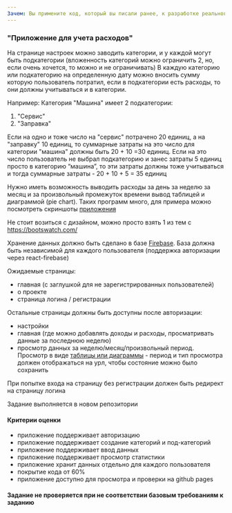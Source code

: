 ```yaml
---
Зачем: Вы примените код, который вы писали ранее, к разработке реального приложения (это еще один "проект"). При хорошем уровне выполнения, вы сможете им пользоваться сами, и предлагать знакомым. Такое приложение (при достаточном качестве) можно смело показывать на собеседовании.
---
```


### "Приложение для учета расходов"

На странице настроек можно заводить категории, и у каждой могут быть подкатегории (вложенность категорий можно ограничить 2, но, если очень хочется, то можно и не ограничивать)
В каждую категорию или подкатегорию на определенную дату можно вносить сумму которую пользователь потратил, если в подкатегории есть расходы, то они должны учитываться и в категории.

Например: Категория "Машина" имеет 2 подкатегории:

1. "Сервис"
1. "Заправка"

Если на одно и тоже число на "сервис" потрачено 20 единиц, а на "заправку" 10 единиц, то суммарные затраты на это число для категории "машина" должны быть 20 + 10 =30 единиц. Если на это число пользователь не выбрал подкатегорию и занес затраты 5 единиц просто в категорию “машина”, то эти затраты должны тоже учитываться и тогда суммарные затраты - 20 + 10 + 5 = 35 единиц

Нужно иметь возможность выводить расходы за день за неделю за месяц и за произвольный промежуток времени вывод таблицей и диаграммой (pie chart). Таких программ много, для примера можно посмотреть скриншоты [приложения](https://play.google.com/store/apps/details?id=com.mountform.wimm&hl=ru&gl=US)

Не стоит возиться с дизайном, можно просто взять 1 из тем с https://bootswatch.com/

Хранение данных должно быть сделано в базе [Firebase](https://firebaseopensource.com/projects/rakannimer/react-firebase/). База должна быть независимой для каждого пользователя (поддержка авторизации через react-firebase)

Ожидаемые страницы:

- главная (с заглушкой для не зарегистрированных пользователей)
- о проекте
- страница логина / регистрации

Остальные страницы должны быть доступны после авторизации:

- настройки
- главная (где можно добавлять доходы и расходы, просматривать данные за последнюю неделю)
- просмотр данных за неделю/месяц/произвольный период. Просмотр в виде [таблицы или диаграммы](https://react-google-charts.com/) - период и тип просмотра должен отображаться на урл, чтобы состояние можно было сохранить

При попытке входа на страницу без регистрации должен быть редирект на страницу логина

Задание выполняется в новом репозитории

#### Критерии оценки

- приложение поддерживает авторизацию
- приложение поддерживает создание категорий и под-категорий
- приложение поддерживает ввод данных
- приложение поддерживает просмотр статистики
- приложение хранит данных отдельно для каждого пользователя
- покрытие кода от 60%
- приложение доступно для просмотра и проверки на github pages

#### Задание не проверяется при не соответствии базовым требованиям к заданию

